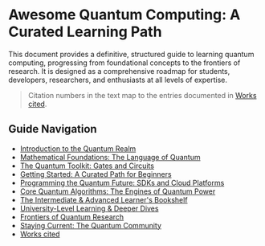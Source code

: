 # Awesome Quantum Computing: A Curated Learning Path

This document provides a definitive, structured guide to learning quantum computing, progressing from foundational concepts to the frontiers of research. It is designed as a comprehensive roadmap for students, developers, researchers, and enthusiasts at all levels of expertise.

> Citation numbers in the text map to the entries documented in [Works cited](./11-works-cited.md).

## Guide Navigation

- [Introduction to the Quantum Realm](./01-introduction-to-the-quantum-realm.md)
- [Mathematical Foundations: The Language of Quantum](./02-mathematical-foundations-the-language-of-quantum.md)
- [The Quantum Toolkit: Gates and Circuits](./03-the-quantum-toolkit-gates-and-circuits.md)
- [Getting Started: A Curated Path for Beginners](./04-getting-started-a-curated-path-for-beginners.md)
- [Programming the Quantum Future: SDKs and Cloud Platforms](./05-programming-the-quantum-future-sdks-and-cloud-platforms.md)
- [Core Quantum Algorithms: The Engines of Quantum Power](./06-core-quantum-algorithms-the-engines-of-quantum-power.md)
- [The Intermediate & Advanced Learner's Bookshelf](./07-the-intermediate--advanced-learners-bookshelf.md)
- [University-Level Learning & Deeper Dives](./08-university-level-learning--deeper-dives.md)
- [Frontiers of Quantum Research](./09-frontiers-of-quantum-research.md)
- [Staying Current: The Quantum Community](./10-staying-current-the-quantum-community.md)
- [Works cited](./11-works-cited.md)
